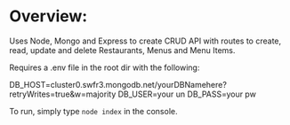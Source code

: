 # Overview:

Uses Node, Mongo and Express to create CRUD API with routes
to create, read, update and delete Restaurants, Menus and Menu Items.

Requires a .env file in the root dir with the following:

DB_HOST=cluster0.swfr3.mongodb.net/yourDBNamehere?retryWrites=true&w=majority
DB_USER=your un
DB_PASS=your pw

To run, simply type `node index` in the console.
